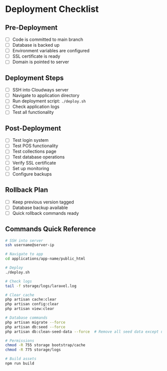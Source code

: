 # Deployment Checklist

## Pre-Deployment
- [ ] Code is committed to main branch
- [ ] Database is backed up
- [ ] Environment variables are configured
- [ ] SSL certificate is ready
- [ ] Domain is pointed to server

## Deployment Steps
- [ ] SSH into Cloudways server
- [ ] Navigate to application directory
- [ ] Run deployment script: `./deploy.sh`
- [ ] Check application logs
- [ ] Test all functionality

## Post-Deployment
- [ ] Test login system
- [ ] Test POS functionality
- [ ] Test collections page
- [ ] Test database operations
- [ ] Verify SSL certificate
- [ ] Set up monitoring
- [ ] Configure backups

## Rollback Plan
- [ ] Keep previous version tagged
- [ ] Database backup available
- [ ] Quick rollback commands ready

## Commands Quick Reference

```bash
# SSH into server
ssh username@server-ip

# Navigate to app
cd applications/app-name/public_html

# Deploy
./deploy.sh

# Check logs
tail -f storage/logs/laravel.log

# Clear cache
php artisan cache:clear
php artisan config:clear
php artisan view:clear

# Database commands
php artisan migrate --force
php artisan db:seed --force
php artisan db:clean-seed-data --force  # Remove all seed data except users

# Permissions
chmod -R 755 storage bootstrap/cache
chmod -R 775 storage/logs

# Build assets
npm run build
```
